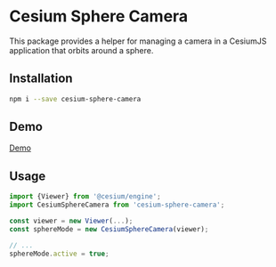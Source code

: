 # Cesium Sphere Camera

This package provides a helper for managing a camera in a CesiumJS application that orbits around a sphere.

## Installation

```bash
npm i --save cesium-sphere-camera
```

## Demo

[Demo](https://geoblocks.github.io/cesium-helpers/cesium-sphere-camera.html)

## Usage

```javascript
import {Viewer} from '@cesium/engine';
import CesiumSphereCamera from 'cesium-sphere-camera';

const viewer = new Viewer(...);
const sphereMode = new CesiumSphereCamera(viewer);

// ...
sphereMode.active = true;
```
